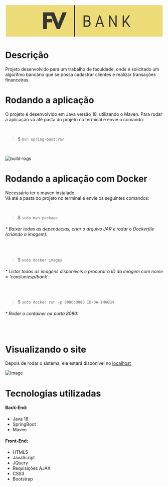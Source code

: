 <div align="center">
  <img src="/src/main/resources/static/img/logo-amarelo.png">
</div>
 
# Descrição
Projeto desenvolvido para um trabalho de faculdade, onde é solicitado um algoritmo bancário que se possa cadastrar clientes e realizar transações financeiras.

# Rodando a aplicação
O projeto é desenvolvido em Java versão 18, utilizando o Maven. Para rodar a aplicação vá até pasta do projeto no terminal e envie o comando:<br> 

<br>

>$ `mvn spring-boot:run`

<br>

![build-logs](https://user-images.githubusercontent.com/90570370/169057847-a34f6cef-2196-4ca4-ab14-7a71a422ec0c.png)


# Rodando a aplicação com Docker
Necessário ter o maven instalado.<br>
Vá até a pasta do projeto no terminal e envie os seguintes comandos:<br>

<br>

>$ `sudo mvn package`
###### * Baixar todas as dependecias, criar o arquivo JAR e rodar o Dockerfile (criando a imagem):

<br>

>$ `sudo docker images`
###### * Listar todas as imagens disponíveis e procurar o ID da imagem com nome = 'com/uniesp/bank':

<br>

>$ `sudo docker run -p 8080:8080 ID-DA-IMAGEM`
###### * Rodar o container na porta 8080:

<br>

# Visualizando o site
Depois de rodar o sistema, ele estará disponível no <a target="_blank" href="http:127.0.0.1:8080">localhost</a>

![image](https://user-images.githubusercontent.com/90570370/169057573-db4aa74c-ed4b-4c57-8e3e-1e63311c46c4.png)

# Tecnologias utilizadas
#### Back-End:
 - Java 18
 - SpringBoot
 - Maven

#### Front-End:
 - HTML5
 - JavaScript
 - JQuery
 - Requisições AJAX
 - CSS3
 - Bootstrap

